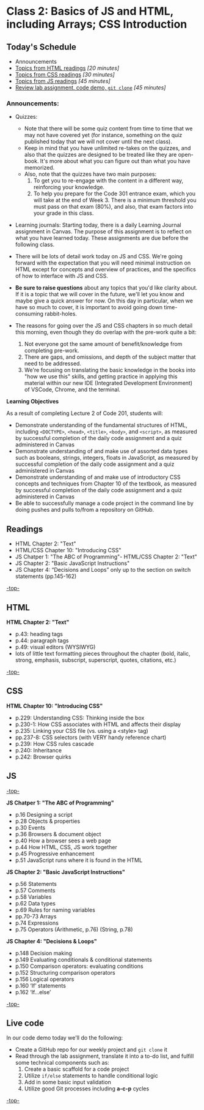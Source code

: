 # Class 2: Basics of JS and HTML, including Arrays; CSS Introduction

<a id="top"></a>

## Today's Schedule
- Announcements
- [Topics from HTML readings](#html) *[20 minutes]*
- [Topics from CSS readings](#css) *[30 minutes]*
- [Topics from JS readings](#js) *[45 minutes]*
- [Review lab assignment, code demo, `git clone`](#code) *[45 minutes]*

### Announcements:
 - Quizzes:
 	- Note that there will be some quiz content from time to time that we may not have covered yet (for instance, something on the quiz published today that we will not cover until the next class).
 	- Keep in mind that you have unlimited re-takes on the quizzes, and also that the quizzes are designed to be treated like they are open-book. It's more about what you can figure out than what you have memorized.
	- Also, note that the quizzes have two main purposes:
      1. To get you to re-engage with the content in a different way, reinforcing your knowledge.
      2. To help you prepare for the Code 301 entrance exam, which you will take at the end of Week 3. There is a minimum threshold you must pass on that exam (80%), and also, that exam factors into your grade in this class.

- Learning journals: Starting today, there is a daily Learning Journal assignment in Canvas. The purpose of this assignment is to reflect on what you have learned today. These assignments are due before the following class.

- There will be lots of detail work today on JS and CSS. We're going forward with the expectation that you will need minimal instruction on HTML except for concepts and overview of practices, and the specifics of how to interface with JS and CSS.

- **Be sure to raise questions** about any topics that you'd like clarity about. If it is a topic that we will cover in the future, we'll let you know and maybe give a quick answer for now. On this day in particular, when we have so much to cover, it is important to avoid going down time-consuming rabbit-holes.

- The reasons for going over the JS and CSS chapters in so much detail this morning, even though they do overlap with the pre-work quite a bit:
  1. Not everyone got the same amount of benefit/knowledge from completing pre-work.
  2. There are gaps, and omissions, and depth of the subject matter that need to be addressed.
  3. We're focusing on translating the basic knowledge in the books into "how we use this" skills, and getting practice in applying this material within our new IDE (Integrated Development Environment) of VSCode, Chrome, and the terminal.

**Learning Objectives**

As a result of completing Lecture 2 of Code 201, students will:

- Demonstrate understanding of the fundamental structures of HTML, including `<DOCTYPE>`, `<head>`, `<title>`, `<body>`, and `<script>`, as measured by successful completion of the daily code assignment and a quiz administered in Canvas
- Demonstrate understanding of and make use of assorted data types such as booleans, strings, integers, floats in JavaScript, as measured by successful completion of the daily code assignment and a quiz administered in Canvas
- Demonstrate understanding of and make use of introductory CSS concepts and techniques from Chapter 10 of the textbook, as measured by successful completion of the daily code assignment and a quiz administered in Canvas
- Be able to successfully manage a code project in the command line by doing pushes and pulls to/from a repository on GitHub.

## Readings

- HTML Chapter 2: "Text"
- HTML/CSS Chapter 10: "Introducing CSS"
- JS Chatper 1: "The ABC of Programming"- HTML/CSS Chapter 2: "Text"
- JS Chapter 2: "Basic JavaScript Instructions"
- JS Chapter 4: “Decisions and Loops” only up to the section on switch statements (pp.145-162)

[-top-](#top)

<a id="html"></a>

## HTML

**HTML Chapter 2: "Text"**

- p.43: heading tags
- p.44: paragraph tags
- p.49: visual editors (WYSIWYG)
- lots of little text formatting pieces throughout the chapter (bold, italic, strong, emphasis, subscript, superscript, quotes, citations, etc.)

[-top-](#top)

<a id="css"></a>

## CSS

**HTML Chapter 10: "Introducing CSS"**

- p.229: Understanding CSS: Thinking inside the box
- p.230-1: How CSS associates with HTML and affects their display
- p.235: Linking your CSS file (vs. using a \<style> tag)
- pp.237-8: CSS selectors (with VERY handy reference chart)
- p.239: How CSS rules cascade
- p.240: Inheritance
- p.242: Browser quirks

<a id="js"></a>

## JS

[-top-](#top)

**JS Chatper 1: "The ABC of Programming"**

- p.16 	Designing a script
- p.28 	Objects & properties
- p.30 	Events
- p.36 	Browsers & document object
- p.40 	How a browser sees a web page
- p.44 	How HTML, CSS, JS work together			
- p.45 	Progressive enhancement
- p.51 	JavaScript runs where it is found in the HTML

**JS Chapter 2: "Basic JavaScript Instructions"**

- p.56 	Statements
- p.57 	Comments
- p.58 	Variables
- p.62 	Data types
- p.69 	Rules for naming variables
- pp.70-73 	Arrays
- p.74 	Expressions
- p.75 	Operators (Arithmetic, p.76) (String, p.78)

**JS Chapter 4: "Decisions & Loops"**

- p.148 	Decision making
- p.149 	Evaluating conditionals & conditional statements
- p.150 	Comparison operators: evaluating conditions
- p.152 	Structuring comparison operators
- p.156 	Logical operators
- p.160 	‘If’ statements
- p.162 	‘If...else’ 

[-top-](#top)


<a id="code"></a>

## Live code

In our code demo today we'll do the following:

- Create a GitHub repo for our weekly project and `git clone` it
- Read through the lab assignment, translate it into a to-do list, and fulfill some technical components such as:
  1. Create a basic scaffold for a code project
  2. Utilize `if/else` statements to handle conditional logic
  3. Add in some basic input validation
  4. Utilize good Git processes including **a-c-p** cycles

[-top-](#top)
